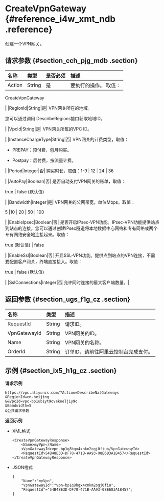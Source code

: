 # CreateVpnGateway {#reference_i4w_xmt_ndb .reference}

创建一个VPN网关。

## 请求参数 {#section_cch_pjg_mdb .section}

|名称|类型|是否必须|描述|
|:-|:-|:---|:-|
|Action|String|是| 要执行的操作。 取值：

 CreateVpnGateway

 |
|RegionId|String|是| VPN网关所在的地域。

 您可以通过调用 DescribeRegions接口获取地域ID。

 |
|VpcId|String|是| VPN网关所属的VPC ID。

 |
|InstanceChargeType|String|否| VPN网关的计费类型，取值：

-   PREPAY：预付费，包月购买。

-   Postpay：后付费，按流量计费。


 |
|Period|Integer|否| 购买时长，取值：1-9 | 12 | 24 | 36

 |
|AutoPay|Boolean|否| 是否自动支付VPN网关的账单，取值：

 true | false \(默认值\)

 |
|Bandwidth|Integer|是| VPN网关的公网带宽，单位Mbps。取值：

 5 |10 | 20 | 50 | 100

 |
|EnableIpsec|Boolean|否| 是否开启IPsec-VPN功能。IPsec-VPN功能提供站点到站点的连接。您可以通过创建IPsec隧道将本地数据中心网络和专有网络或两个专有网络安全地连接起来。取值：

 true \(默认值\) | false

 |
|EnableSsl|Boolean|否| 开启SSL-VPN功能。提供点到站点的VPN连接，不需要配置客户网关，终端直接接入。取值：

 true | false \(默认值\)

 |
|SslConnections|Integer|否|允许同时连接的最大客户端数量。|

## 返回参数 {#section_ugs_f1g_cz .section}

|名称|类型|描述|
|:-|:-|:-|
|RequestId|String|请求ID。|
|VpnGatewayId|String|VPN网关的ID。|
|Name|String|VPN网关的名称。|
|OrderId|String|订单ID，请前往阿里云控制台完成支付。|

## 示例 {#section_ix5_h1g_cz .section}

**请求示例**

``` {#createVPCpub}
https://vpc.aliyuncs.com/?Action=DescribeNatGateways
&RegionId=cn-beijing
&&VpcId=vpc-bp1ub1yt9cvakoelj1y9c
&Bandwidth=5
&公共请求参数
```

**返回示例**

-   XML格式

    ```
    <CreateVpnGatewayResponse>
        <Name>myVpn</Name>
        <VpnGatewayId>vpn-bp1q8bgx4xnkm2ogj0fiu</VpnGatewayId>
        <RequestId>54B48E3D-DF70-471B-AA93-08E683A1B457</RequestId>
    </CreateVpnGatewayResponse>
    ```

-   JSON格式

    ```
    {
        "Name":"myVpn",
        "VpnGatewayId":"vpn-bp1q8bgx4xnkm2ogj0fiu",
        "RequestId"="54B48E3D-DF70-471B-AA93-08E683A1B457";
    }
    ```


